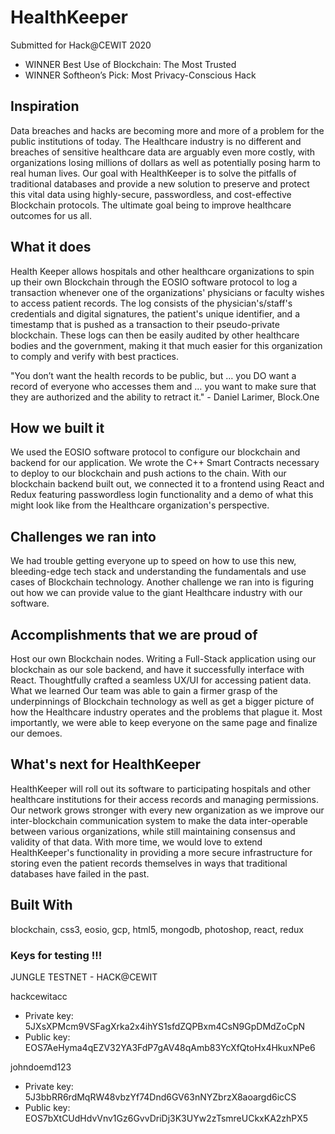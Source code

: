 # HealthKeeper
Submitted for Hack@CEWIT 2020
- WINNER Best Use of Blockchain: The Most Trusted
- WINNER Softheon’s Pick: Most Privacy-Conscious Hack

## Inspiration
Data breaches and hacks are becoming more and more of a problem for the public institutions of today. The Healthcare industry is no different and breaches of sensitive healthcare data are arguably even more costly, with organizations losing millions of dollars as well as potentially posing harm to real human lives. Our goal with HealthKeeper is to solve the pitfalls of traditional databases and provide a new solution to preserve and protect this vital data using highly-secure, passwordless, and cost-effective Blockchain protocols. The ultimate goal being to improve healthcare outcomes for us all.

## What it does
Health Keeper allows hospitals and other healthcare organizations to spin up their own Blockchain through the EOSIO software protocol to log a transaction whenever one of the organizations' physicians or faculty wishes to access patient records. The log consists of the physician's/staff's credentials and digital signatures, the patient's unique identifier, and a timestamp that is pushed as a transaction to their pseudo-private blockchain. These logs can then be easily audited by other healthcare bodies and the government, making it that much easier for this organization to comply and verify with best practices.

"You don’t want the health records to be public, but … you DO want a record of everyone who accesses them and … you want to make sure that they are authorized and the ability to retract it." - Daniel Larimer, Block.One

## How we built it
We used the EOSIO software protocol to configure our blockchain and backend for our application. We wrote the C++ Smart Contracts necessary to deploy to our blockchain and push actions to the chain. With our blockchain backend built out, we connected it to a frontend using React and Redux featuring passwordless login functionality and a demo of what this might look like from the Healthcare organization's perspective.

## Challenges we ran into
We had trouble getting everyone up to speed on how to use this new, bleeding-edge tech stack and understanding the fundamentals and use cases of Blockchain technology. Another challenge we ran into is figuring out how we can provide value to the giant Healthcare industry with our software.

## Accomplishments that we are proud of
Host our own Blockchain nodes.
Writing a Full-Stack application using our blockchain as our sole backend, and have it successfully interface with React.
Thoughtfully crafted a seamless UX/UI for accessing patient data.
What we learned
Our team was able to gain a firmer grasp of the underpinnings of Blockchain technology as well as get a bigger picture of how the Healthcare industry operates and the problems that plague it. Most importantly, we were able to keep everyone on the same page and finalize our demoes.

## What's next for HealthKeeper
HealthKeeper will roll out its software to participating hospitals and other healthcare institutions for their access records and managing permissions. Our network grows stronger with every new organization as we improve our inter-blockchain communication system to make the data inter-operable between various organizations, while still maintaining consensus and validity of that data. With more time, we would love to extend HealthKeeper's functionality in providing a more secure infrastructure for storing even the patient records themselves in ways that traditional databases have failed in the past.

## Built With
blockchain, css3, eosio, gcp, html5, mongodb, photoshop, react, redux

### Keys for testing !!!

JUNGLE TESTNET - HACK@CEWIT

hackcewitacc
- Private key: 5JXsXPMcm9VSFagXrka2x4ihYS1sfdZQPBxm4CsN9GpDMdZoCpN
- Public key: EOS7AeHyma4qEZV32YA3FdP7gAV48qAmb83YcXfQtoHx4HkuxNPe6

johndoemd123
- Private key: 5J3bbRR6rdMqRW48vbzYf74Dnd6GV63nNYZbrzX8aoargd6icCS
- Public key: EOS7bXtCUdHdvVnv1Gz6GvvDriDj3K3UYw2zTsmreUCkxKA2zhPX5

